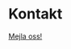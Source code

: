 # Kontakt

<a href="#" id="email-link">Mejla oss!</a>

<script>
    document.getElementById('email-link').addEventListener('click', function(event) {
        event.preventDefault();
        var user = "bergsspexet"; // Replace with your email username
        var domain = "gmail.com"; // Replace with your email domain
        var email = user + "@" + domain;
        window.location.href = "mailto:" + email;
    });
</script>